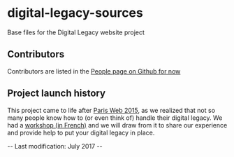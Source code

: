 # digital-legacy-sources

Base files for the Digital Legacy website project

## Contributors

Contributors are listed in the [People page on Github for now](https://github.com/orgs/digital-legacy/people)

## Project launch history

This project came to life after [Paris Web 2015](http://www.paris-web.fr/2015/), as we realized that not so many people know how to (or even think of) handle their digital legacy. We had a [workshop (in French)](http://www.paris-web.fr/2015/ateliers/faire-son-testament-numerique.php) and we will draw from it to share our experience and provide help to put your digital legacy in place.

-- Last modification: July 2017 --
